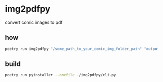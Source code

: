 # img2pdfpy

convert comic images to pdf

## how

```bash
poetry run img2pdfpy "/some_path_to_your_comic_img_folder_path" "output_file_name" "convert_type_one_or_many"
```

## build

```bash
poetry run pyinstaller --onefile ./img2pdfpy/cli.py
```